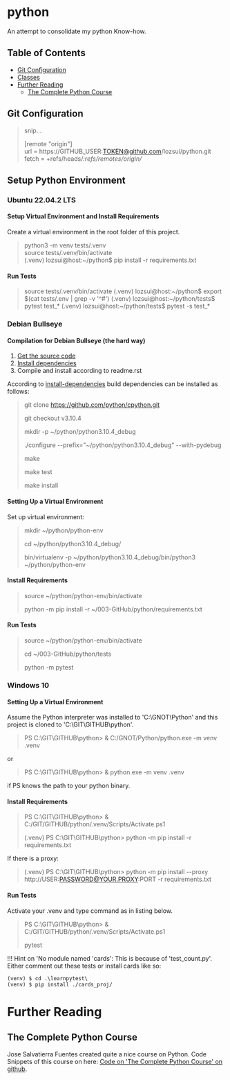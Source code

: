 # python

An attempt to consolidate my python Know-how.

## Table of Contents

- [Git Configuration](#git-configuration)
- [Classes](./classes/readme.md)
- [Further Reading](#further-reading)
  - [The Complete Python Course](#the-complete-python-course)

## Git Configuration

>snip...
>
>[remote "origin"]<br>
>	url = https://GITHUB_USER:TOKEN@github.com/lozsui/python.git<br>
>	fetch = +refs/heads/*:refs/remotes/origin/*


## Setup Python Environment

### Ubuntu 22.04.2 LTS

#### Setup Virtual Environment and Install Requirements

Create a virtual environment in the root folder of this project.

>python3 -m venv tests/.venv<br>
>source tests/.venv/bin/activate<br>
>(.venv) lozsui@host:~/python$ pip install -r requirements.txt

#### Run Tests

>source tests/.venv/bin/activate
>(.venv) lozsui@host:~/python$ export $(cat tests/.env | grep -v '^#')
>(.venv) lozsui@host:~/python/tests$ pytest test_*
>(.venv) lozsui@host:~/python/tests$ pytest -s test_*


### Debian Bullseye

#### Compilation for Debian Bullseye (the hard way)

1. [Get the source code](https://devguide.python.org/setup/#get-the-source-code)
2. [Install dependencies](https://devguide.python.org/setup/#install-dependencies)
3. Compile and install according to readme.rst

According to [install-dependencies](https://devguide.python.org/setup/#install-dependencies) build dependencies can be installed as follows:

> git clone https://github.com/python/cpython.git
> 
> git checkout v3.10.4
> 
> mkdir -p ~/python/python3.10.4_debug
> 
> ./configure --prefix="~/python/python3.10.4_debug" --with-pydebug
> 
> make
> 
> make test
> 
> make install

#### Setting Up a Virtual Environment

Set up virtual environment:
> mkdir ~/python/python-env
> 
> cd ~/python/python3.10.4_debug/
> 
> bin/virtualenv -p ~/python/python3.10.4_debug/bin/python3 ~/python/python-env

#### Install Requirements
> source ~/python/python-env/bin/activate
> 
> python -m pip install -r ~/003-GitHub/python/requirements.txt

#### Run Tests
> source ~/python/python-env/bin/activate
> 
> cd ~/003-GitHub/python/tests
> 
> python -m pytest

### Windows 10

#### Setting Up a Virtual Environment

Assume the Python interpreter was installed to 'C:\GNOT\Python' and this project is cloned to 'C:\GIT\GITHUB\python'.

> PS C:\GIT\GITHUB\python> & C:/GNOT/Python/python.exe -m venv .venv

or

> PS C:\GIT\GITHUB\python> & python.exe -m venv .venv

if PS knows the path to your python binary.

#### Install Requirements

> PS C:\GIT\GITHUB\python> & C:/GIT/GITHUB/python/.venv/Scripts/Activate.ps1
> 
> (.venv) PS C:\GIT\GITHUB\python> python -m pip install -r requirements.txt

If there is a proxy:

>  (.venv) PS C:\GIT\GITHUB\python> python -m pip install --proxy http://USER:PASSWORD@YOUR.PROXY:PORT -r requirements.txt

#### Run Tests

Activate your .venv and type command as in listing below.

> PS C:\GIT\GITHUB\python> & C:/GIT/GITHUB/python/.venv/Scripts/Activate.ps1
> 
> pytest

!!! Hint on 'No module named 'cards': This is because of 'test_count.py'. Either comment out these tests or install cards like so:

    (venv) $ cd .\learnpytest\
    (venv) $ pip install ./cards_proj/

# Further Reading

## The Complete Python Course

Jose Salvatierra Fuentes created quite a nice course on Python. Code Snippets of this course on here: [Code on 'The Complete Python Course' on github](https://github.com/PacktPublishing/The-Complete-Python-Course).
